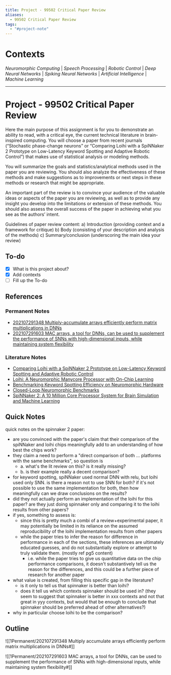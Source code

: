 ```yaml
---
title: Project - 99502 Critical Paper Review
aliases:
  - 99502 Critical Paper Review
tags:
  - "#project-note"
---
```


# Contexts

*Neuromorphic Computing* | *Speech Processing* | *Robotic Control* | *Deep Neural Networks* | *Spiking Neural Networks* | *Artificial Intelligence* | *Machine Learning*

---

# Project - 99502 Critical Paper Review

Here the main purpose of this assignment is for you to demonstrate an ability to read, with a critical eye, the current technical literature in brain-inspired computing. You will choose a paper from recent journals (“Stochastic phase-change neurons” or “Comparing Loihi with a SpiNNaker 2 Prototype on Low-Latency Keyword Spotting and Adaptive Robotic Control”) that makes use of statistical analysis or modeling methods.

You will summarize the goals and statistics/analytical methods used in the paper you are reviewing. You should also analyze the effectiveness of these methods and make suggestions as to improvements or next steps in these methods or research that might be appropriate.

An important part of the review is to convince your audience of the valuable ideas or aspects of the paper you are reviewing, as well as to provide any insight you develop into the limitations or extension of these methods. You should also assess the overall success of the paper in achieving what you see as the authors’ intent.

Guidelines of paper review content:
a) Introduction (providing context and a framework for critique)
b) Body (consisting of your description and analysis of the methods)
c) Summary/conclusion (underscoring the main idea your review)

## To-do

* [x] What is this project about?
* [x] Add contexts
* [ ] Fill up the To-do

## References

### Permanent Notes

* [202107291348 Multiply-accumulate arrays efficiently perform matrix multiplications in DNNs](1Permanent/202107291348-Multiply-accumulate-arrays-efficiently-perform-matrix-multiplications-in-DNNs.md)
* [202107291603 MAC arrays, a tool for DNNs, can be used to supplement the performance of SNNs with high-dimensional inputs, while maintaining system flexibility](1Permanent/202107291603-MAC-arrays-a-tool-for-DNNs-can-be-used-to-supplement-the-performance-of-SNNs-with-high-dimensional-inputs-while-maintaining-system-flexibility.md)

### Literature Notes

* [Comparing Loihi with a SpiNNaker 2 Prototype on Low-Latency Keyword Spotting and Adaptive Robotic Control](2Literature/yanComparingLoihiSpiNNaker2021.md)
* [Loihi: A Neuromorphic Manycore Processor with On-Chip Learning](2Literature/daviesLoihiNeuromorphicManycore2018.md)
* [Benchmarking Keyword Spotting Efficiency on Neuromorphic Hardware](2Literature/blouwBenchmarkingKeywordSpotting2019.md)
* [Closed-Loop Neuromorphic Benchmarks](2Literature/stewartClosedLoopNeuromorphicBenchmarks2015.md)
* [SpiNNaker 2: A 10 Million Core Processor System for Brain Simulation and Machine Learning](2Literature/mayrSpiNNaker10Million2019.md)

## Quick Notes

quick notes on the spinnaker 2 paper:

* are you convinced with the paper's claim that their comparison of the spiNNaker and loihi chips meaningfully add to an understanding of how best the chips work?
* they claim a need to perform a "direct comparison of both ... platforms with the same benchmarks", so question is
  * a. what's the lit review on this? is it really missing?
  * b. is their example really a decent comparison?
* for keyword spotting, spiNNaker used normal DNN with relu, but loihi used only SNN. is there a reason not to use SNN for both? if it's not possible to use the same implementation for both, then how meaningfully can we draw conclusions on the results?
* did they not actually perform an implementation of the loihi for this paper? are they just doing spinnaker only and comparing it to the loihi results from other papers?
* if yes, something to assess is:
  * since this is pretty much a combi of a review+experimental paper, it may potentially be limited in its reliance on the assumed reproducibility of the loihi implementation results from other papers
  * while the paper tries to infer the reason for difference in performance in each of the sections, these inferences are ultimately educated guesses, and do not substantially explore or attempt to truly validate them. (mostly ref pg5 content)
    * i.e. while the paper tries to give us quantitative data on the chip performance comparisons, it doesn't substantively tell us the reason for the differences, and this could be a further piece of research for another paper
* what value is created, from filling this specific gap in the literature? 
  * is it only to tell us that spinnaker is better than loihi? 
  * does it tell us which contexts spinnaker should be used in? (they seem to suggest that spinnaker is better in xxx contexts and not that great in yyy contexts, but would that be enough to conclude that spinnaker should be preferred ahead of other alternatives?)
* why in particular choose loihi to be the comparison?

## Outline

![\[1Permanent/202107291348 Multiply accumulate arrays efficiently perform matrix multiplications in DNNs#<!-- - -->\]\]

![\[1Permanent/202107291603 MAC arrays, a tool for DNNs, can be used to supplement the performance of SNNs with high-dimensional inputs, while maintaining system flexibility#<!-- - -->\]\]
